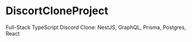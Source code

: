 # DiscortCloneProject
 Full-Stack TypeScript Discord Clone: NestJS, GraphQL, Prisma, Postgres, React
